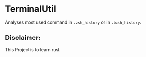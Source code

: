 # TerminalUtil
Analyses most used command in `.zsh_history` or in `.bash_history`.
## Disclaimer:
This Project is to learn rust.